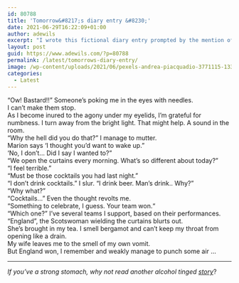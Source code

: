 ```yaml
---
id: 80788
title: 'Tomorrow&#8217;s diary entry &#8230;'
date: 2021-06-29T16:22:09+01:00
author: adewils
excerpt: "I wrote this fictional diary entry prompted by the mention of 'cocktails' by another writer in my Goldster writing class today"
layout: post
guid: https://www.adewils.com/?p=80788
permalink: /latest/tomorrows-diary-entry/
image: /wp-content/uploads/2021/06/pexels-andrea-piacquadio-3771115-1332x666.jpg
categories:
  - Latest
---
```

 

  
“Ow! Bastard!!” Someone’s poking me in the eyes with needles.&nbsp;  
I can’t make them stop.&nbsp;  
As I become inured to the agony under my eyelids, I’m grateful for numbness. I turn away from the bright light. That might help. A sound in the room.  
“Why the hell did you do that?” I manage to mutter.&nbsp;  
Marion says ‘I thought you’d want to wake up.”&nbsp;  
‘No, I don’t… Did I say I wanted to?”&nbsp;  
“We open the curtains every morning. What’s so different about today?”  
&#8220;I feel terrible.&#8221;  
&#8220;Must be those cocktails you had last night.&#8221;  
“I don’t drink cocktails.&#8221; I slur. &#8220;I drink beer. Man’s drink.. Why?”&nbsp;  
“Why what?”&nbsp;  
“Cocktails…” Even the thought revolts me.  
“Something to celebrate, I guess. Your team won.“  
“Which one?”&nbsp;I’ve several teams I support, based on their performances.&nbsp;  
“England”, the Scotswoman wielding the curtains blurts out.  
She’s brought in my tea. I smell bergamot and can’t keep my throat from opening like a drain.&nbsp;  
My wife leaves me to the smell of my own vomit.  
But England won, I remember and weakly manage to punch some air …

<hr class="wp-block-separator has-text-color has-background has-magenta-background-color has-magenta-color" />

_If you&#8217;ve a strong stomach, why not read another alcohol tinged [story](https://www.adewils.com/flash-fiction/gardenias/)_?